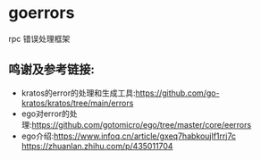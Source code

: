 # goerrors
rpc 错误处理框架
## 鸣谢及参考链接:
- kratos的error的处理和生成工具:https://github.com/go-kratos/kratos/tree/main/errors
- ego对error的处理:https://github.com/gotomicro/ego/tree/master/core/eerrors
- ego介绍:https://www.infoq.cn/article/gxeq7habkoujlf1rrj7c https://zhuanlan.zhihu.com/p/435011704